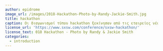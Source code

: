 ```yaml
---
author: epidrome
image_url: /images/2018-Hackathon-Photo-by-Randy-Jackie-Smith.jpg
title: hackathon
caption: Οι διαγωνισμοί τύπου hackathon ξεκίνησαν από τις εταιρείες νέας τεχνολογίας ως ένας τρόπος να παροτρύνουν το προσωπικό τους και εξωτερικούς συνεργάτες να αναπτύξουν έργα πολύ διαφορετικών κατευθύνσεων, αλλά στην πορεία έχουν αναδειχθεί και σε έναν αποτελεσματικό τρόπο προσλήψεων και δημιουργίας ομάδων.
license_url: 'https://www.sxsw.com/conference/sxsw-hackathon/'
license_text: 018 Hackathon - Photo by Randy & Jackie Smith
categories:
  - introduction
---
```

